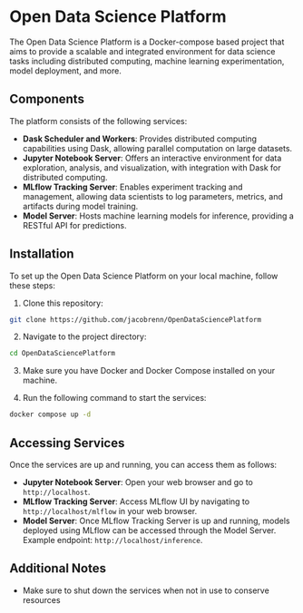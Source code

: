 # Open Data Science Platform

The Open Data Science Platform is a Docker-compose based project that aims to provide a scalable and integrated environment for data science tasks including distributed computing, machine learning experimentation, model deployment, and more.

## Components

The platform consists of the following services:

- **Dask Scheduler and Workers**: Provides distributed computing capabilities using Dask, allowing parallel computation on large datasets.
- **Jupyter Notebook Server**: Offers an interactive environment for data exploration, analysis, and visualization, with integration with Dask for distributed computing.
- **MLflow Tracking Server**: Enables experiment tracking and management, allowing data scientists to log parameters, metrics, and artifacts during model training.
- **Model Server**: Hosts machine learning models for inference, providing a RESTful API for predictions.

## Installation

To set up the Open Data Science Platform on your local machine, follow these steps:

1. Clone this repository:

```bash
git clone https://github.com/jacobrenn/OpenDataSciencePlatform
```

2. Navigate to the project directory:

```bash
cd OpenDataSciencePlatform
```


3. Make sure you have Docker and Docker Compose installed on your machine.

4. Run the following command to start the services:

```bash
docker compose up -d
```

## Accessing Services

Once the services are up and running, you can access them as follows:

- **Jupyter Notebook Server**: Open your web browser and go to `http://localhost`.
- **MLflow Tracking Server**: Access MLflow UI by navigating to `http://localhost/mlflow` in your web browser.
- **Model Server**: Once MLflow Tracking Server is up and running, models deployed using MLflow can be accessed through the Model Server. Example endpoint: `http://localhost/inference`.

## Additional Notes

- Make sure to shut down the services when not in use to conserve resources

